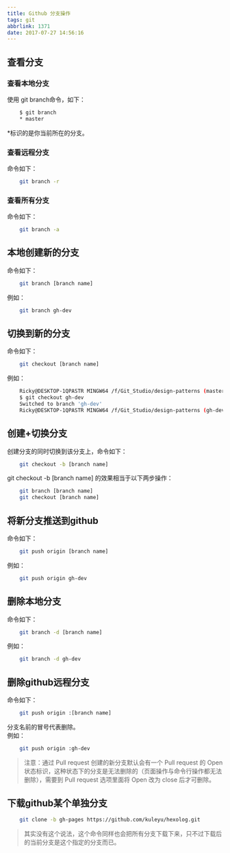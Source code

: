 ```yaml
---
title: Github 分支操作
tags: git
abbrlink: 1371
date: 2017-07-27 14:56:16
---
```


## 查看分支
### 查看本地分支
使用 git branch命令，如下：
```bash
    $ git branch
    * master
```
\*标识的是你当前所在的分支。
### 查看远程分支
命令如下：
```bash
    git branch -r
```
### 查看所有分支
命令如下：    
```bash
    git branch -a
```

<!-- more -->

## 本地创建新的分支
命令如下：
```bash
    git branch [branch name]
```
例如：
```bash
    git branch gh-dev
```

## 切换到新的分支
命令如下：
```bash
    git checkout [branch name]
```
例如：
```bash
    Ricky@DESKTOP-1QPASTR MINGW64 /f/Git_Studio/design-patterns (master)
    $ git checkout gh-dev
    Switched to branch 'gh-dev'    
    Ricky@DESKTOP-1QPASTR MINGW64 /f/Git_Studio/design-patterns (gh-dev)
```

## 创建+切换分支
创建分支的同时切换到该分支上，命令如下：    
```bash
    git checkout -b [branch name]
```
git checkout -b [branch name] 的效果相当于以下两步操作：
```bash
    git branch [branch name]
    git checkout [branch name]
```

## 将新分支推送到github
命令如下：
```bash
    git push origin [branch name]
```
例如：
```bash
    git push origin gh-dev
```

## 删除本地分支
命令如下：
```bash
    git branch -d [branch name]
```
例如：
```bash
    git branch -d gh-dev
```

## 删除github远程分支
命令如下：
```bash
    git push origin :[branch name]
```
分支名前的冒号代表删除。   
例如：
```bash
    git push origin :gh-dev
```
>注意：通过 Pull request 创建的新分支默认会有一个 Pull request 的 Open 状态标识，这种状态下的分支是无法删除的（页面操作与命令行操作都无法删除），需要到 Pull request 选项里面将 Open 改为 close 后才可删除。

## 下载github某个单独分支
```bash
    git clone -b gh-pages https://github.com/kuleyu/hexolog.git
```
> 其实没有这个说法，这个命令同样也会把所有分支下载下来，只不过下载后的当前分支是这个指定的分支而已。